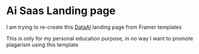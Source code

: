 # Ai Saas Landing page

I am trying to re-create this [DataAI](https://dataai.framer.website/) landing page from Framer templates

This is only for my personal education purpose, in no way I want to promote plagarism using this template